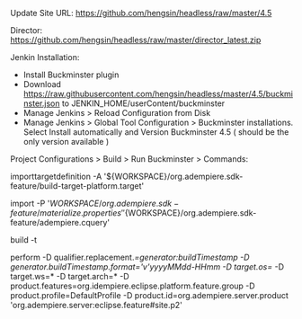 Update Site URL:
https://github.com/hengsin/headless/raw/master/4.5

Director:
https://github.com/hengsin/headless/raw/master/director_latest.zip

Jenkin Installation:
- Install Buckminster plugin
- Download https://raw.githubusercontent.com/hengsin/headless/master/4.5/buckminster.json to JENKIN_HOME/userContent/buckminster
- Manage Jenkins > Reload Configuration from Disk
- Manage Jenkins > Global Tool Configuration > Buckminster installations. Select Install automatically and Version Buckminster 4.5 ( should be the only version available )

Project Configurations > Build > Run Buckminster > Commands:

importtargetdefinition -A '${WORKSPACE}/org.adempiere.sdk-feature/build-target-platform.target'

import -P '${WORKSPACE}/org.adempiere.sdk-feature/materialize.properties' '${WORKSPACE}/org.adempiere.sdk-feature/adempiere.cquery'

build -t

perform -D qualifier.replacement.*=generator:buildTimestamp -D generator.buildTimestamp.format=\'v\'yyyyMMdd-HHmm -D target.os=*   -D target.ws=*   -D target.arch=* -D product.features=org.idempiere.eclipse.platform.feature.group -D product.profile=DefaultProfile -D product.id=org.adempiere.server.product   'org.adempiere.server:eclipse.feature#site.p2'

